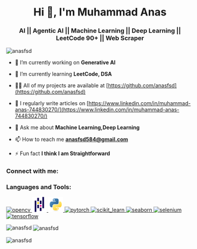 <h1 align="center">Hi 👋, I'm Muhammad Anas</h1>
<h3 align="center">AI || Agentic AI || Machine Learning || Deep Learning || LeetCode 90+ || Web Scraper</h3>

<p align="left"> <img src="https://komarev.com/ghpvc/?username=anasfsd&label=Profile%20views&color=0e75b6&style=flat" alt="anasfsd" /> </p>

- 🔭 I’m currently working on **Generative AI**

- 🌱 I’m currently learning **LeetCode, DSA**

- 👨‍💻 All of my projects are available at [https://github.com/anasfsd](https://github.com/anasfsd)

- 📝 I regularly write articles on [https://www.linkedin.com/in/muhammad-anas-744830270/](https://www.linkedin.com/in/muhammad-anas-744830270/)

- 💬 Ask me about **Machine Learning,Deep Learning**

- 📫 How to reach me **anasfsd584@gmail.com**

- ⚡ Fun fact **I think I am Straightforward**

<h3 align="left">Connect with me:</h3>
<p align="left">
</p>

<h3 align="left">Languages and Tools:</h3>
<p align="left"> <a href="https://opencv.org/" target="_blank" rel="noreferrer"> <img src="https://www.vectorlogo.zone/logos/opencv/opencv-icon.svg" alt="opencv" width="40" height="40"/> </a> <a href="https://pandas.pydata.org/" target="_blank" rel="noreferrer"> <img src="https://raw.githubusercontent.com/devicons/devicon/2ae2a900d2f041da66e950e4d48052658d850630/icons/pandas/pandas-original.svg" alt="pandas" width="40" height="40"/> </a> <a href="https://www.python.org" target="_blank" rel="noreferrer"> <img src="https://raw.githubusercontent.com/devicons/devicon/master/icons/python/python-original.svg" alt="python" width="40" height="40"/> </a> <a href="https://pytorch.org/" target="_blank" rel="noreferrer"> <img src="https://www.vectorlogo.zone/logos/pytorch/pytorch-icon.svg" alt="pytorch" width="40" height="40"/> </a> <a href="https://scikit-learn.org/" target="_blank" rel="noreferrer"> <img src="https://upload.wikimedia.org/wikipedia/commons/0/05/Scikit_learn_logo_small.svg" alt="scikit_learn" width="40" height="40"/> </a> <a href="https://seaborn.pydata.org/" target="_blank" rel="noreferrer"> <img src="https://seaborn.pydata.org/_images/logo-mark-lightbg.svg" alt="seaborn" width="40" height="40"/> </a> <a href="https://www.selenium.dev" target="_blank" rel="noreferrer"> <img src="https://raw.githubusercontent.com/detain/svg-logos/780f25886640cef088af994181646db2f6b1a3f8/svg/selenium-logo.svg" alt="selenium" width="40" height="40"/> </a> <a href="https://www.tensorflow.org" target="_blank" rel="noreferrer"> <img src="https://www.vectorlogo.zone/logos/tensorflow/tensorflow-icon.svg" alt="tensorflow" width="40" height="40"/> </a> </p>

<p><img align="left" src="https://github-readme-stats.vercel.app/api/top-langs?username=anasfsd&show_icons=true&locale=en&layout=compact" alt="anasfsd" /></p>

<p>&nbsp;<img align="center" src="https://github-readme-stats.vercel.app/api?username=anasfsd&show_icons=true&locale=en" alt="anasfsd" /></p>

<p><img align="center" src="https://github-readme-streak-stats.herokuapp.com/?user=anasfsd&" alt="anasfsd" /></p>
